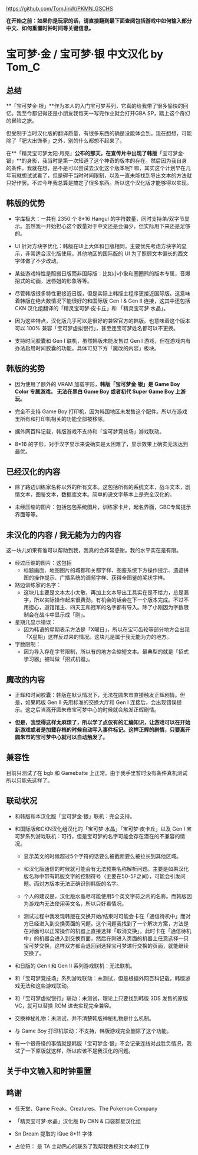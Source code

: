https://github.com/TomJinW/PKMN_GSCHS

**在开始之前：如果你是玩家的话，请直接翻到最下面查阅包括游戏中如何输入部分中文、如何重置时钟时间等关键信息。**

# 宝可梦·金 / 宝可梦·银 中文汉化 by Tom_C

## 总结

**「宝可梦金·银」**作为本人的入门宝可梦系列，它真的给我带了很多愉快的回忆。我至今都记得还是小朋友我每天一写完作业就会打开GBA SP，踏上这个奇幻的冒险之旅。

但受制于当时汉化版的翻译质量，有很多东西的确是没能体会到。现在想想，可能除了「肥大出饰拳」之外，别的什么都想不起来了。

在**「精灵宝可梦太阳·月亮」**公布的那天，在宣传片中出现了韩版**「宝可梦金·银」**的身影，我当时是第一次知道了这个神奇的版本的存在。然后因为我自身的条件，我就在想，是不是可以尝试去汉化这个版本呢? 嘛，其实这个计划早在几年前就想试试看了，但是碍于当时时间限制，以及一直未能找到导出文本的方法就只好作罢。不过今年我总算是搞定了很多东西。所以这个汉化版才能够得以实现。

## 韩版的优势
- 字库极大：一共有 2350 个 8*16 Hangul 的字符数量，同时支持单/双字节显示。虽然我一开始担心这个数量对于中文还是会偏少，但实际用下来还是足够的。


- UI 针对方块字优化：韩版在UI上大体和日版相同，主要优先考虑方块字的显示，非常适合汉化版使用。其他地区的国际版的 UI 为了照顾文本偏长的西文字体做了不少改动。

- 某些游戏特性是照搬日版而非国际版：比如小小象和圈圈熊的版本专属，音爆招式的动画，迷唇姐的形象等等。

- 尽管韩版很多特性更接近日版，但是实际上韩版主程序更接近国际版。这意味着韩版在绝大数情况下能很好的和国际版 Gen I & Gen II 连接，这其中还包括 CKN 汉化组翻译的「精灵宝可梦·皮卡丘」和 「精灵宝可梦·水晶」。

- 因为这些特点，汉化版几乎可以是很好的兼容官方的韩版。也意味着这个版本可以 100% 兼容「宝可梦虚拟银行」，甚至连宝可梦姓名都可以不更换。

- 支持时间胶囊和 Gen I 联机，虽然韩版未能发售过 Gen I 游戏，但在游戏内有办法启用时间胶囊的功能。具体可见下方「魔改的内容」板块。

## 韩版的劣势

- 因为使用了额外的 VRAM 加载字形，**韩版「宝可梦金·银」是 Game Boy Color 专属游戏。 无法在黑白 Game Boy 或者初代 Super Game Boy 上游玩。**

- 完全不支持 Game Boy 打印机，因为韩国地区未发售这个配件。所以在游戏里所有和打印机相关的功能全部被移除。

- 据外网百科记载，韩版游戏不支持和「宝可梦竞技场」游戏联动。

- 8*16 的字形，对于汉字显示来说确实是太困难了，显示效果上确实无法达到最优。


## 已经汉化的内容

- 除了路边训练家名称以外的所有文本。这包括所有的系统文本，战斗文本，剧情文本，图鉴文本，数据库文本。简单的说文字基本上是完全汉化的。

- 未经压缩的图片：包括包包系统图片，训练家卡片，起名界面，GBC专属提示界面等等。

## 未汉化的内容 / 我无能为力的内容
这一块儿如果有谁可以帮助到我，我真的会非常感谢。我的水平实在是有限。

- 经过压缩的图片：这包括
	- 标题画面、地图图片的城都和关都字样、图鉴系统下方操作提示、遗迹拼图的操作提示、广播系统的调频字样、获得全图鉴的奖状字样。
- 路边训练家的名字：
	- 这块儿主要是文本太小太散，再加上文本导出工具实在是不给力，总是漏字，所以实际操作起来很费劲。有机会的话会在下一个版本完成。不过不用担心，道馆馆主、四天王和冠军的名字都有导入。除了小刚因为字数限制会在战斗中显示成「刚」。
- 星期几显示错误：
	- 因为韩语的星期表示方法是「X曜日」，所以在宝可齿轮等部分地方会出现「X星期」这样反过来的情况。这块儿是属于我无能为力的地方。
- 字数限制：
	- 因为导入存在字节限制，所以有的地方会缩短文本。最典型的就是「招式学习器」被叫做「招式机器」。 

## 魔改的内容

- 正辉和时间胶囊：韩版在默认情况下，无法在圆朱市直接触发正辉剧情。但是，如果韩版 Gen II 先用标准的交换大厅和 Gen I 连接后，会出现错误提示。这之后当离开圆朱市宝可梦中心的时候就会触发正辉剧情。

- **但是，我觉得这样太麻烦了，所以学了点仅有的汇编知识，让游戏可以在开始新游戏或者是加载存档的时候自动写入事件标记。这样正辉的剧情，只要离开圆朱市的宝可梦中心就可以自动触发了。**

## 兼容性
目前只测试了在 bgb 和 Gamebatte 上正常。由于我手里暂时没有条件真机测试所以只能先这样了。

## 联动状况

- 和韩版和本汉化版「宝可梦金·银」联机：完全支持。

- 和国际版和CKN汉化组汉化的「宝可梦·水晶」「宝可梦·皮卡丘」以及 Gen I 宝可梦系列游戏联机：可行，但是宝可梦的名字可能会存在潜在的不兼容的情况。
	- 显示英文的时候超过5个字符的话要么被截断要么被拉长到其他区域。
	
	- 和汉化版通信的时候就可能会有无法预期名称解析问题。主要是如果汉化版名称中带有韩版文字的控制符号（主要在50-5F之间），可能会引发问题。而对方版本无法正确识别韩版的名字。
	
	- 个人的建议是，汉化版水晶尽可能使用5个英文字符之内的名称。而韩版因为游戏内无法使用英文名，所以只好看情况。
	
	- 测试过程中我发现韩版在交换开始/结束时可能会卡在「通信待机中」而对方已经进入到交换页面的问题。这个问题我找到了一个解决方案，方法是在对面可以正常操作的机器上直接选择「取消交换」。此时卡在「通信待机中」的机器会进入到交换页面，然后在刚进入页面的机器上任意选择一只宝可梦交换，这样双方都会退回到选择宝可梦进行交换的页面，就能继续交换了。

- 和日版的 Gen I 和 Gen II 系列游戏联机：无法联机。

- 和「宝可梦竞技场」系列游戏联动：未测试，但是根据外网百科记载，韩版游戏无法和这些游戏联动。

- 和「宝可梦虚拟银行」联动：未测试，理论上只要找到韩版 3DS 发售的原版 VC，就可以替换 ROM 进去实现完全兼容。 

- 交换神秘礼物：未测试，并不清楚韩版神秘礼物是什么机制。

- 与 Game Boy 打印机联动：不支持，韩版游戏完全删除了这个功能。

- 有一个很奇怪的事情就是韩版「宝可梦金·银」不会记录连线对战胜负情况，我试了一下原版就这样，所以应该不是我汉化的问题。

## 关于中文输入和时钟重置

## 鸣谢
- 任天堂、Game Freak、Creatures、The Pokemon Company

- 「精灵宝可梦·水晶」汉化版 By CKN & 口袋群星汉化组

-  Sn Dream 提取的 iQue 8*11 字体	

- 占位符： 是 TA 主动热心的联系了我帮我做校对文本的工作 	

